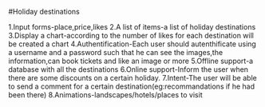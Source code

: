 #Holiday destinations

1.Input forms-place,price,likes
2.A list of items-a list of holiday destinations
3.Display a chart-according to the number of likes for each destination will be created a chart
4.Authentification-Each user should autenthificate using a username and a password such that he can see the images,the information,can book tickets and like an image or more
5.Offline support-a database with all the destinations
6.Online support-Inform the user when there are some discounts on a certain holiday.
7.Intent-The user will be able to send a comment for a certain destination(eg:recommandations if he had been there)
8.Animations-landscapes/hotels/places to visit


